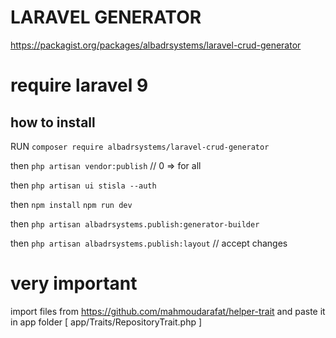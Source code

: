 # LARAVEL GENERATOR 

https://packagist.org/packages/albadrsystems/laravel-crud-generator

# require laravel 9

## how to install
RUN
` composer require albadrsystems/laravel-crud-generator `

then
` php artisan vendor:publish ` // 0 => for all

then
` php artisan ui stisla --auth `

then 
` npm install `
` npm run dev `

then
` php artisan albadrsystems.publish:generator-builder `

then 
` php artisan albadrsystems.publish:layout ` // accept changes

very important
===========
import files from https://github.com/mahmoudarafat/helper-trait and paste it in app folder [ app/Traits/RepositoryTrait.php ]

